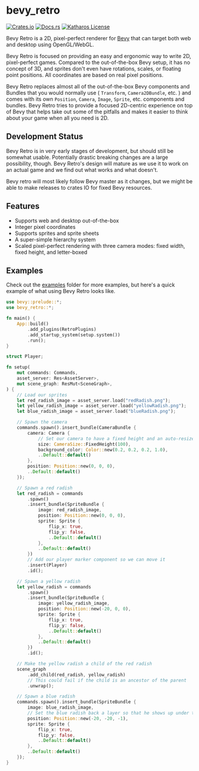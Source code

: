 # bevy_retro

[![Crates.io](https://img.shields.io/crates/v/bevy_retro.svg)](https://crates.io/crates/bevy_retro)
[![Docs.rs](https://docs.rs/bevy_retro/badge.svg)](https://docs.rs/bevy_retro)
[![Katharos License](https://img.shields.io/badge/License-Katharos-blue)](https://github.com/katharostech/katharos-license)

Bevy Retro is a 2D, pixel-perfect renderer for [Bevy] that can target both web and desktop using
OpenGL/WebGL.

[Bevy]: https://bevyengine.org

Bevy Retro is focused on providing an easy and ergonomic way to write 2D, pixel-perfect games.
Compared to the out-of-the-box Bevy setup, it has no concept of 3D, and sprites don't even have
rotations, scales, or floating point positions. All coordinates are based on real pixel
positions.

Bevy Retro replaces almost all of the out-of-the-box Bevy components and Bundles that you would
normally use ( `Transform`, `Camera2DBundle`, etc. ) and comes with its own `Position`,
`Camera`, `Image`, `Sprite`, etc. components and bundles. Bevy Retro tries to provide a focused
2D-centric experience on top of Bevy that helps take out some of the pitfalls and makes it
easier to think about your game when all you need is 2D.

## Development Status

Bevy Retro is in very early stages of development, but should still be somewhat usable.
Potentially drastic breaking changes are a large possibility, though. Bevy Retro's design will
mature as we use it to work on an actual game and we find out what works and what doesn't.

Bevy retro will most likely follow Bevy master as it changes, but we might be able to make
releases to crates IO for fixed Bevy resources.

## Features

- Supports web and desktop out-of-the-box
- Integer pixel coordinates
- Supports sprites and sprite sheets
- A super-simple hierarchy system
- Scaled pixel-perfect rendering with three camera modes: fixed width, fixed height, and
  letter-boxed

## Examples

Check out the [examples] folder for more examples, but here's a quick example of what using Bevy
Retro looks like.

[examples]: https://github.com/katharostech/bevy_retro/tree/master/examples

```rust
use bevy::prelude::*;
use bevy_retro::*;

fn main() {
    App::build()
        .add_plugins(RetroPlugins)
        .add_startup_system(setup.system())
        .run();
}

struct Player;

fn setup(
    mut commands: Commands,
    asset_server: Res<AssetServer>,
    mut scene_graph: ResMut<SceneGraph>,
) {
    // Load our sprites
    let red_radish_image = asset_server.load("redRadish.png");
    let yellow_radish_image = asset_server.load("yellowRadish.png");
    let blue_radish_image = asset_server.load("blueRadish.png");

    // Spawn the camera
    commands.spawn().insert_bundle(CameraBundle {
        camera: Camera {
            // Set our camera to have a fixed height and an auto-resized width
            size: CameraSize::FixedHeight(100),
            background_color: Color::new(0.2, 0.2, 0.2, 1.0),
            ..Default::default()
        },
        position: Position::new(0, 0, 0),
        ..Default::default()
    });

    // Spawn a red radish
    let red_radish = commands
        .spawn()
        .insert_bundle(SpriteBundle {
            image: red_radish_image,
            position: Position::new(0, 0, 0),
            sprite: Sprite {
                flip_x: true,
                flip_y: false,
                ..Default::default()
            },
            ..Default::default()
        })
        // Add our player marker component so we can move it
        .insert(Player)
        .id();

    // Spawn a yellow radish
    let yellow_radish = commands
        .spawn()
        .insert_bundle(SpriteBundle {
            image: yellow_radish_image,
            position: Position::new(-20, 0, 0),
            sprite: Sprite {
                flip_x: true,
                flip_y: false,
                ..Default::default()
            },
            ..Default::default()
        })
        .id();

    // Make the yellow radish a child of the red radish
    scene_graph
        .add_child(red_radish, yellow_radish)
        // This could fail if the child is an ancestor of the parent
        .unwrap();

    // Spawn a blue radish
    commands.spawn().insert_bundle(SpriteBundle {
        image: blue_radish_image,
        // Set the blue radish back a layer so that he shows up under the other two
        position: Position::new(-20, -20, -1),
        sprite: Sprite {
            flip_x: true,
            flip_y: false,
            ..Default::default()
        },
        ..Default::default()
    });
}
```
